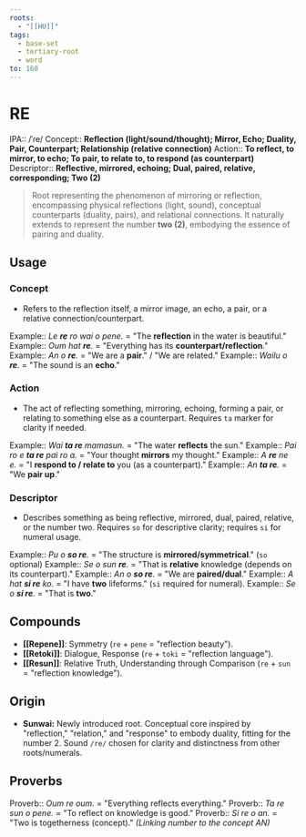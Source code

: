 ```yaml
---
roots:
  - "[[HU]]"
tags:
  - base-set
  - tertiary-root
  - word
to: 160
---
```


# RE

IPA::           /ˈɾe/
Concept::       **Reflection (light/sound/thought); Mirror, Echo; Duality, Pair, Counterpart; Relationship (relative connection)**
Action::        **To reflect, to mirror, to echo; To pair, to relate to, to respond (as counterpart)**
Descriptor::    **Reflective, mirrored, echoing; Dual, paired, relative, corresponding; Two (2)**

> Root representing the phenomenon of mirroring or reflection, encompassing physical reflections (light, sound), conceptual counterparts (duality, pairs), and relational connections. It naturally extends to represent the number **two (2)**, embodying the essence of pairing and duality.

## Usage

### Concept
*   Refers to the reflection itself, a mirror image, an echo, a pair, or a relative connection/counterpart.

Example::   *Le **re** ro wai o pene.* = "The **reflection** in the water is beautiful."
Example::   *Oum hat **re**.* = "Everything has its **counterpart/reflection**."
Example::   *An o **re**.* = "We are a **pair**." / "We are related."
Example::   *Wailu o **re**.* = "The sound is an **echo**."

### Action
*   The act of reflecting something, mirroring, echoing, forming a pair, or relating to something else as a counterpart. Requires `ta` marker for clarity if needed.

Example::   *Wai **ta re** mamasun.* = "The water **reflects** the sun."
Example::   *Pai ro e **ta re** pai ro a.* = "Your thought **mirrors** my thought."
Example::   *A **re** ne e.* = "I **respond to / relate to** you (as a counterpart)."
Example::   *An **ta re**.* = "We **pair up**."

### Descriptor
*   Describes something as being reflective, mirrored, dual, paired, relative, or the number two. Requires `so` for descriptive clarity; requires `si` for numeral usage.

Example::   *Pu o **so re**.* = "The structure is **mirrored/symmetrical**." (`so` optional)
Example::   *Se o sun **re**.* = "That is **relative** knowledge (depends on its counterpart)."
Example::   *An o **so re**.* = "We are **paired/dual**."
Example::   *A hat **si re** ko.* = "I have **two** lifeforms." (`si` required for numeral).
Example::   *Se o **si re**.* = "That is **two**."

## Compounds
*   **[[Repene]]**: Symmetry (`re` + `pene` = "reflection beauty").
*   **[[Retoki]]**: Dialogue, Response (`re` + `toki` = "reflection language").
*   **[[Resun]]**: Relative Truth, Understanding through Comparison (`re` + `sun` = "reflection knowledge").

## Origin
*   **Sunwai:** Newly introduced root. Conceptual core inspired by "reflection," "relation," and "response" to embody duality, fitting for the number 2. Sound `/re/` chosen for clarity and distinctness from other roots/numerals.

## Proverbs
Proverb:: *Oum re oum.* = "Everything reflects everything."
Proverb:: *Ta re sun o pene.* = "To reflect on knowledge is good."
Proverb:: *Si re o an.* = "Two is togetherness (concept)." *(Linking number to the concept AN)*

